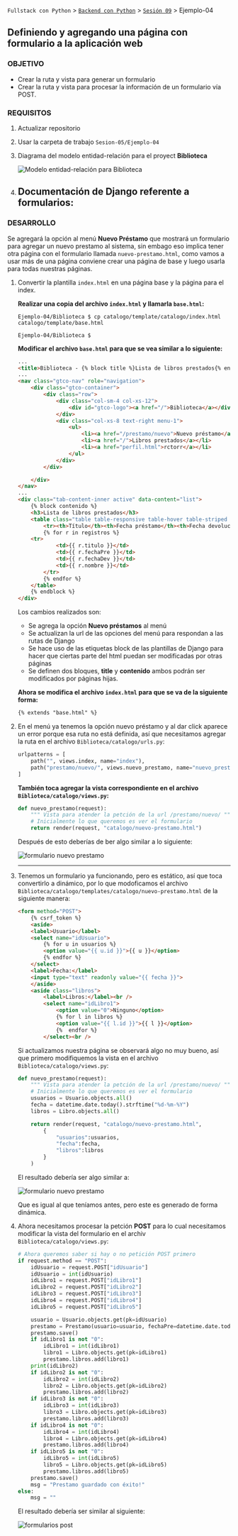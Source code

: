 `Fullstack con Python` > [`Backend con Python`](../../Readme.md) > [`Sesión 09`](../Readme.md) > Ejemplo-04
## Definiendo y agregando una página con formulario a la aplicación web

### OBJETIVO
- Crear la ruta y vista para generar un formulario
- Crear la ruta y vista para procesar la información de un formulario vía POST.

### REQUISITOS
1. Actualizar repositorio
1. Usar la carpeta de trabajo `Sesion-05/Ejemplo-04`
1. Diagrama del modelo entidad-relación para el proyect __Biblioteca__

   ![Modelo entidad-relación para Biblioteca](modelo-entidad-relacion.jpg)

1. Documentación de Django referente a formularios:
   -

### DESARROLLO
Se agregará la opción al menú __Nuevo Préstamo__ que mostrará un formulario para agregar un nuevo prestamo al sistema, sin embago eso implica tener otra página con el formulario llamada `nuevo-prestamo.html`, como vamos a usar más de una página conviene crear una página de base y luego usarla para todas nuestras páginas.

1. Convertir la plantilla `index.html` en una página base y la página para el index.

   __Realizar una copia del archivo `index.html` y llamarla `base.html`:__

   ```console
   Ejemplo-04/Biblioteca $ cp catalogo/template/catalogo/index.html catalogo/template/base.html

   Ejemplo-04/Biblioteca $
   ```
   __Modificar el archivo `base.html` para que se vea similar a lo siguiente:__

   ```html
   ...
   <title>Biblioteca - {% block title %}Lista de libros prestados{% endblock %}</title>
   ...
   <nav class="gtco-nav" role="navigation">
       <div class="gtco-container">
           <div class="row">
               <div class="col-sm-4 col-xs-12">
                   <div id="gtco-logo"><a href="/">Biblioteca</a></div>
               </div>
               <div class="col-xs-8 text-right menu-1">
                   <ul>
                       <li><a href="/prestamo/nuevo">Nuevo préstamo</a></li>
                       <li><a href="/">Libros prestados</a></li>
                       <li><a href="perfil.html">rctorr</a></li>
                   </ul>
               </div>
           </div>

       </div>
   </nav>
   ...
   <div class="tab-content-inner active" data-content="list">
       {% block contenido %}
       <h3>Lista de libros prestados</h3>
       <table class="table table-responsive table-hover table-striped ">
           <tr><th>Título</th><th>Fecha préstamo</th><th>Fecha devolución</th><th>Nombre</th></tr>
           {% for r in registros %}
       <tr>
               <td>{{ r.titulo }}</td>
               <td>{{ r.fechaPre }}</td>
               <td>{{ r.fechaDev }}</td>
               <td>{{ r.nombre }}</td>
           </tr>
           {% endfor %}
       </table>
       {% endblock %}
   </div>
   ```
   Los cambios realizados son:
   - Se agrega la opción __Nuevo préstamos__ al menú
   - Se actualizan la url de las opciones del menú para respondan a las rutas de Django
   - Se hace uso de las etiquetas block de las plantillas de Django para hacer que ciertas parte del html puedan ser modificadas por otras páginas
   - Se definen dos bloques, __title__ y __contenido__ ambos podrán ser modificados por páginas hijas.

   __Ahora se modifica el archivo `index.html` para que se va de la siguiente forma:__

   ```html
   {% extends "base.html" %}
   ```

1. En el menú ya tenemos la opción nuevo préstamo y al dar click aparece un error porque esa ruta no está definida, así que necesitamos agregar la ruta en el archivo `Biblioteca/catalogo/urls.py`:

   ```python
   urlpatterns = [
       path("", views.index, name="index"),
       path("prestamo/nuevo/", views.nuevo_prestamo, name="nuevo_prestamo"),
   ]
   ```

   __También toca agregar la vista correspondiente en el archivo `Biblioteca/catalogo/views.py`:__

   ```python
   def nuevo_prestamo(request):
       """ Vista para atender la petción de la url /prestamo/nuevo/ """
       # Inicialmente lo que queremos es ver el formulario
       return render(request, "catalogo/nuevo-prestamo.html")
   ```

   Después de esto deberías de ber algo similar a lo siguiente:

   ![formulario nuevo prestamo](assets/nuevo-prestamo-01.png)
   ***

1. Tenemos un formulario ya funcionando, pero es estático, así que toca convertirlo a dinámico, por lo que modoficamos el archivo `Biblioteca/catalogo/templates/catalogo/nuevo-prestamo.html` de la siguiente manera:

   ```html
   <form method="POST">
       {% csrf_token %}
       <aside>
       <label>Usuario</label>
       <select name="idUsuario">
           {% for u in usuarios %}
           <option value="{{ u.id }}">{{ u }}</option>
           {% endfor %}
       </select>
       <label>Fecha:</label>
       <input type="text" readonly value="{{ fecha }}">
       </aside>
       <aside class="libros">
           <label>Libros:</label><br />
           <select name="idLibro1">
               <option value="0">Ninguno</option>
               {% for l in libros %}
               <option value="{{ l.id }}">{{ l }}</option>
               {%  endfor %}
           </select><br />
   ```

   Si actualizamos nuestra página se observará algo no muy bueno, así que primero modifiquemos la vista en el archivo `Biblioteca/catalogo/views.py`:

   ```python
   def nuevo_prestamo(request):
       """ Vista para atender la petción de la url /prestamo/nuevo/ """
       # Inicialmente lo que queremos es ver el formulario
       usuarios = Usuario.objects.all()
       fecha = datetime.date.today().strftime("%d-%m-%Y")
       libros = Libro.objects.all()

       return render(request, "catalogo/nuevo-prestamo.html",
           {
               "usuarios":usuarios,
               "fecha":fecha,
               "libros":libros
           }
       )
   ```
   El resultado debería ser algo similar a:

   ![formulario nuevo prestamo](assets/nuevo-prestamo-01.png)

   Que es igual al que teníamos antes, pero este es generado de forma dinámica.

1. Ahora necesitamos procesar la petción __POST__ para lo cual necesitamos modificar la vista del formulario en el archiv `Biblioteca/catalogo/views.py`:

   ```python
   # Ahora queremos saber si hay o no petición POST primero
   if request.method == "POST":
       idUsuario = request.POST["idUsuario"]
       idUsuario = int(idUsuario)
       idLibro1 = request.POST["idLibro1"]
       idLibro2 = request.POST["idLibro2"]
       idLibro3 = request.POST["idLibro3"]
       idLibro4 = request.POST["idLibro4"]
       idLibro5 = request.POST["idLibro5"]

       usuario = Usuario.objects.get(pk=idUsuario)
       prestamo = Prestamo(usuario=usuario, fechaPre=datetime.date.today())
       prestamo.save()
       if idLibro1 is not "0":
           idLibro1 = int(idLibro1)
           libro1 = Libro.objects.get(pk=idLibro1)
           prestamo.libros.add(libro1)
       print(idLibro2)
       if idLibro2 is not "0":
           idLibro2 = int(idLibro2)
           libro2 = Libro.objects.get(pk=idLibro2)
           prestamo.libros.add(libro2)
       if idLibro3 is not "0":
           idLibro3 = int(idLibro3)
           libro3 = Libro.objects.get(pk=idLibro3)
           prestamo.libros.add(libro3)
       if idLibro4 is not "0":
           idLibro4 = int(idLibro4)
           libro4 = Libro.objects.get(pk=idLibro4)
           prestamo.libros.add(libro4)
       if idLibro5 is not "0":
           idLibro5 = int(idLibro5)
           libro5 = Libro.objects.get(pk=idLibro5)
           prestamo.libros.add(libro5)
       prestamo.save()
       msg = "Prestamo guardado con éxito!"
   else:
       msg = ""
   ```

   El resultado debería ser similar al siguiente:

   ![formularios post](assets/nuevo-prestamo-02.png)
